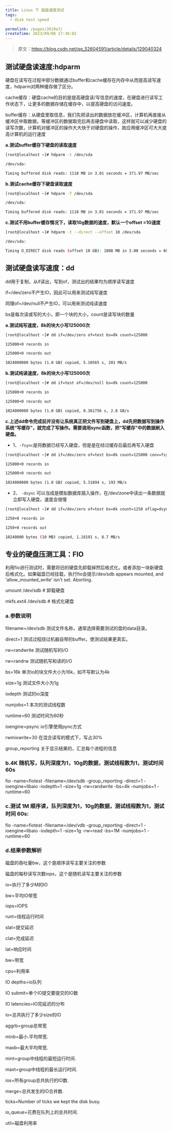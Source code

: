 ```yaml
---
title: Linux 下 磁盘速度测试
tags:
  - disk test speed

permalink: /pages/2619a7/
createTime: 2023/09/08 17:36:02
---
```


> 原文：https://blog.csdn.net/qq_52604591/article/details/129040324

## 测试硬盘读速度:hdparm

硬盘在读写在过程中部分数据通过buffer和cache缓存在内存中从而提高读写速度，hdparm对两种缓存做了区分。

cache缓存：硬盘cache的目的是提高硬盘读/写信息的速度，在硬盘进行读写工作状态下，让更多的数据存储在缓存中，以提高硬盘的访问速度。

buffer缓存：从硬盘里取信息，我们先把读出的数据放在缓冲区，计算机再直接从缓冲区中取数据，等缓冲区的数据取完后再去硬盘中读取，这样就可以减少硬盘的读写次数，计算机对缓冲区的操作大大快于对硬盘的操作，故应用缓冲区可大大提高计算机的运行速度

**a.测试buffer缓存下硬盘的读取速度**

```bash
[root@localhost ~]# hdparm -t /dev/sda

/dev/sda:

Timing buffered disk reads: 1118 MB in 3.01 seconds = 371.97 MB/sec
```

**b.测试cache缓存下硬盘读取速度**

```bash
[root@localhost ~]# hdparm -T /dev/sda

/dev/sda:

Timing buffered disk reads: 1118 MB in 3.01 seconds = 371.97 MB/sec
```

**c.测试不用buffer缓存情况下，读取10g数据的速度，默认一个offset =1G速度**

```bash
[root@localhost ~]# hdparm -t --direct --offset 10 /dev/sda

/dev/sda:

Timing O_DIRECT disk reads (offset 10 GB): 1808 MB in 3.00 seconds = 602.32 MB/sec
```

## 测试硬盘读写速度：dd

dd用于复制，从if读出，写到of，测试出的结果均为顺序读写速度

if=/dev/zero不产生IO，因此可以用来测试纯写速度

同理of=/dev/null不产生IO，可以用来测试纯读速度

bs是每次读或写的大小，即一个块的大小，count是读写块的数量

**a.测试纯写速度，8k的块大小写125000次**

```bash
[root@localhost ~]# dd if=/dev/zero of=test bs=8k count=125000

125000+0 records in

125000+0 records out

1024000000 bytes (1.0 GB) copied, 5.10565 s, 201 MB/s
```

**b.测试纯读速度，8k的块大小写125000次**


```bash
[root@localhost ~]# dd if=test of=/dev/null bs=8k count=125000

125000+0 records in

125000+0 records out

1024000000 bytes (1.0 GB) copied, 0.361756 s, 2.8 GB/s
```

**c.上述dd命令完成前并没有让系统真正把文件写到硬盘上，dd先把数据写到操作系统“写缓存”，就完成了写操作。需要调用sync函数，把“写缓存”中的数据刷入硬盘。**


- 1、`-fsync`是将数据已经写入硬盘，但是是在经过缓存后最后再写入硬盘

```bash
[root@localhost ~]# dd if=/dev/zero of=test bs=8k count=125000 conv=fsync

125000+0 records in

125000+0 records out

1024000000 bytes (1.0 GB) copied, 5.31894 s, 193 MB/s
```

- 2、 `-dsync` 可以当成是模拟数据库插入操作，在/dev/zone中读出一条数据就立即写入硬盘，速度会很慢

```bash
[root@localhost ~]# dd if=/dev/zero of=test bs=8k count=1250 oflag=dsync

1250+0 records in

1250+0 records out

10240000 bytes (10 MB) copied, 1.18191 s, 8.7 MB/s
```

## 专业的硬盘压测工具：FIO

利用fio进行测试时，需要将旧的硬盘先卸载掉然后格式化。或者添加一块新硬盘后格式化。如果磁盘已经挂载，执行fio会提示/dev/sdb appears mounted, and 'allow_mounted_write' isn't set. Aborting.

umount /dev/sdb # 卸载硬盘

mkfs.ext4 /dev/sdb # 格式化硬盘

### a.参数说明

filename=/dev/sdb 测试文件名称，通常选择需要测试的盘的data目录。

direct=1 测试过程绕过机器自带的buffer。使测试结果更真实。

rw=randwrite 测试随机写的I/O

rw=randrw 测试随机写和读的I/O

bs=16k 单次io的块文件大小为16k，如不写默认为4k

size=1g 测试文件大小为1g

iodepth 测试的io深度

numjobs=1 本次的测试线程数

runtime=60 测试时间为60秒

ioengine=psync io引擎使用pync方式

rwmixwrite=30 在混合读写的模式下，写占30%

group_reporting 关于显示结果的，汇总每个进程的信息


### b.4K 随机写，队列深度为1，10g的数据，测试线程数为1，测试时间 60s

fio -name=fiotest -filename=/dev/sdb -group_reporting -direct=1 -ioengine=libaio -iodepth=1 -size=1g -rw=randwrite -bs=4k -numjobs=1 -runtime=60


### c.测试 1M 顺序读，队列深度为1，10g的数据，测试线程数为1，测试时间 60s:

fio -name=fiotest -filename=/dev/vdb -group_reporting -direct=1 -ioengine=libaio -iodepth=1 -size=1g -rw=read -bs=1M -numjobs=1 -runtime=60


### d.结果参数解析

磁盘的吞吐量bw，这个是顺序读写主要关注的参数

磁盘的每秒读写次数iops，这个是随机读写主要关注的参数

io=执行了多少M的IO

bw=平均IO带宽

iops=IOPS

runt=线程运行时间

slat=提交延迟

clat=完成延迟

lat=响应时间

bw=带宽

cpu=利用率

IO depths=io队列

IO submit=单个IO提交要提交的IO数

IO latencies=IO完延迟的分布

io=总共执行了多少size的IO

aggrb=group总带宽

minb=最小.平均带宽.

maxb=最大平均带宽.

mint=group中线程的最短运行时间.

maxt=group中线程的最长运行时间.

ios=所有group总共执行的IO数.

merge=总共发生的IO合并数.

ticks=Number of ticks we kept the disk busy.

io_queue=花费在队列上的总共时间.

util=磁盘利用率